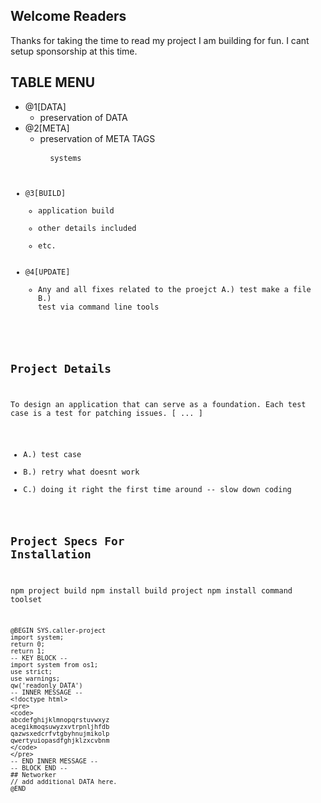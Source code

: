 ## Welcome Readers
Thanks for taking the time to read my project I am building for fun.
I cant setup sponsorship at this time.

## TABLE MENU
- @1[DATA]
  + preservation of DATA
- @2[META]
  + preservation of META TAGS <pre> <code> systems
- @3[BUILD]
  + application build
  + other details included
  + etc.
- @4[UPDATE]
  + Any and all fixes related to the proejct
    A.) test make a file
    B.) test via command line tools
    
## Project Details
To design an application that can serve as a foundation.
Each test case is a test for patching issues.
[ ... ]
+ A.) test case
+ B.) retry what doesnt work
+ C.) doing it right the first time around -- slow down coding
  
## Project Specs For Installation

npm project build
npm install build project
npm install command toolset

```
@BEGIN SYS.caller-project
import system;
return 0;
return 1;
-- KEY BLOCK --
import system from os1;
use strict;
use warnings;
qw('readonly DATA')
-- INNER MESSAGE --
<!doctype html>
<pre>
<code>
abcdefghijklmnopqrstuvwxyz
acegikmoqsuwyzxvtrpnljhfdb
qazwsxedcrfvtgbyhnujmikolp
qwertyuiopasdfghjklzxcvbnm
</code>
</pre>
-- END INNER MESSAGE --
-- BLOCK END --
## Networker
// add additional DATA here.
@END



```
